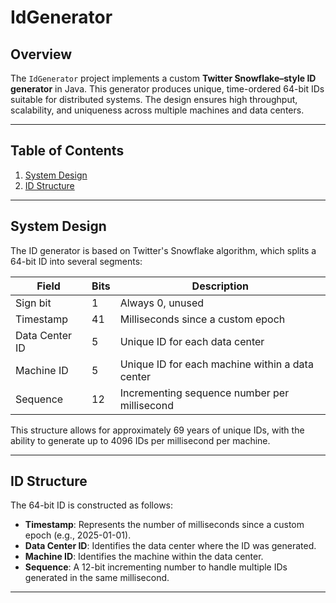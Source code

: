 # IdGenerator

## Overview

The `IdGenerator` project implements a custom **Twitter Snowflake–style ID generator** in Java. This generator produces unique, time-ordered 64-bit IDs suitable for distributed systems. The design ensures high throughput, scalability, and uniqueness across multiple machines and data centers.

---
## Table of Contents

1. [System Design](#system-design)
2. [ID Structure](#id-structure)
---

## System Design

The ID generator is based on Twitter's Snowflake algorithm, which splits a 64-bit ID into several segments:

| **Field**     | **Bits** | **Description**                                      |
|---------------|----------|------------------------------------------------------|
| Sign bit      | 1        | Always 0, unused                                    |
| Timestamp     | 41       | Milliseconds since a custom epoch                   |
| Data Center ID| 5        | Unique ID for each data center                      |
| Machine ID    | 5        | Unique ID for each machine within a data center     |
| Sequence      | 12       | Incrementing sequence number per millisecond         |

This structure allows for approximately 69 years of unique IDs, with the ability to generate up to 4096 IDs per millisecond per machine.

---

## ID Structure

The 64-bit ID is constructed as follows:
- **Timestamp**: Represents the number of milliseconds since a custom epoch (e.g., 2025-01-01).
- **Data Center ID**: Identifies the data center where the ID was generated.
- **Machine ID**: Identifies the machine within the data center.
- **Sequence**: A 12-bit incrementing number to handle multiple IDs generated in the same millisecond.
  
---

